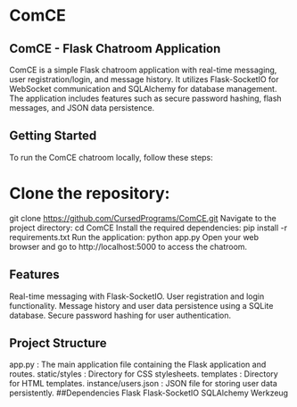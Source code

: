 # ComCE

## ComCE - Flask Chatroom Application

ComCE is a simple Flask chatroom application with real-time messaging, user registration/login, and message history. It utilizes Flask-SocketIO for WebSocket communication and SQLAlchemy for database management. The application includes features such as secure password hashing, flash messages, and JSON data persistence.

## Getting Started

To run the ComCE chatroom locally, follow these steps:

# Clone the repository:

git clone https://github.com/CursedPrograms/ComCE.git
Navigate to the project directory:
cd ComCE
Install the required dependencies:
pip install -r requirements.txt
Run the application:
python app.py
Open your web browser and go to http://localhost:5000 to access the chatroom.

## Features

Real-time messaging with Flask-SocketIO.
User registration and login functionality.
Message history and user data persistence using a SQLite database.
Secure password hashing for user authentication.

## Project Structure

app.py
: The main application file containing the Flask application and routes.
static/styles
: Directory for CSS stylesheets.
templates
: Directory for HTML templates.
instance/users.json
: JSON file for storing user data persistently.
##Dependencies
Flask
Flask-SocketIO
SQLAlchemy
Werkzeug

